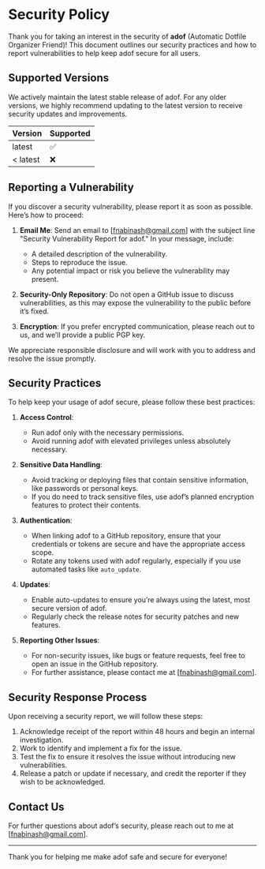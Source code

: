 # Security Policy

Thank you for taking an interest in the security of **adof** (Automatic Dotfile Organizer Friend)! This document outlines our security practices and how to report vulnerabilities to help keep adof secure for all users.

## Supported Versions

We actively maintain the latest stable release of adof. For any older versions, we highly recommend updating to the latest version to receive security updates and improvements.

| Version | Supported          |
| ------- | ------------------ |
| latest  | :white_check_mark: |
| < latest | :x:               |

## Reporting a Vulnerability

If you discover a security vulnerability, please report it as soon as possible. Here’s how to proceed:

1. **Email Me**: Send an email to [fnabinash@gmail.com] with the subject line "Security Vulnerability Report for adof." In your message, include:
   - A detailed description of the vulnerability.
   - Steps to reproduce the issue.
   - Any potential impact or risk you believe the vulnerability may present.

2. **Security-Only Repository**: Do not open a GitHub issue to discuss vulnerabilities, as this may expose the vulnerability to the public before it’s fixed.

3. **Encryption**: If you prefer encrypted communication, please reach out to us, and we’ll provide a public PGP key.

We appreciate responsible disclosure and will work with you to address and resolve the issue promptly.

## Security Practices

To help keep your usage of adof secure, please follow these best practices:

1. **Access Control**:
   - Run adof only with the necessary permissions.
   - Avoid running adof with elevated privileges unless absolutely necessary.

2. **Sensitive Data Handling**:
   - Avoid tracking or deploying files that contain sensitive information, like passwords or personal keys.
   - If you do need to track sensitive files, use adof’s planned encryption features to protect their contents.

3. **Authentication**:
   - When linking adof to a GitHub repository, ensure that your credentials or tokens are secure and have the appropriate access scope.
   - Rotate any tokens used with adof regularly, especially if you use automated tasks like `auto_update`.

4. **Updates**:
   - Enable auto-updates to ensure you’re always using the latest, most secure version of adof.
   - Regularly check the release notes for security patches and new features.

5. **Reporting Other Issues**:
   - For non-security issues, like bugs or feature requests, feel free to open an issue in the GitHub repository.
   - For further assistance, please contact me at [fnabinash@gmail.com].

## Security Response Process

Upon receiving a security report, we will follow these steps:

1. Acknowledge receipt of the report within 48 hours and begin an internal investigation.
2. Work to identify and implement a fix for the issue.
3. Test the fix to ensure it resolves the issue without introducing new vulnerabilities.
4. Release a patch or update if necessary, and credit the reporter if they wish to be acknowledged.

## Contact Us

For further questions about adof’s security, please reach out to me at [fnabinash@gmail.com].

---

Thank you for helping me make adof safe and secure for everyone!
